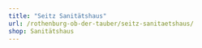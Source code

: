 ```yaml
---
title: "Seitz Sanitätshaus"
url: /rothenburg-ob-der-tauber/seitz-sanitaetshaus/
shop: Sanitätshaus
---
```

